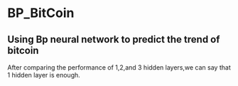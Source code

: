 # BP_BitCoin
## Using Bp neural network to predict the trend of bitcoin
After comparing the performance of 1,2,and 3 hidden layers,we can say that 1 hidden layer is enough.

